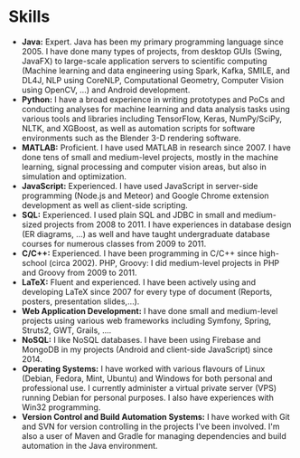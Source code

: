 Skills
===========

- __Java:__ Expert. Java has been my primary programming language since 2005. I have done many types of projects, from desktop GUIs (Swing, JavaFX) to large-scale application servers to scientific computing (Machine learning and data engineering using Spark, Kafka, SMILE, and DL4J, NLP using CoreNLP, Computational Geometry, Computer Vision using OpenCV, …) and Android development.
- __Python:__ I have a broad experience in writing prototypes and PoCs and conducting analyses for machine learning and data analysis tasks using various tools and libraries including TensorFlow, Keras, NumPy/SciPy, NLTK, and XGBoost, as well as automation scripts for software environments such as the Blender 3-D rendering software.
- __MATLAB:__ Proficient. I have used MATLAB in research since 2007. I have done tens of small and medium-level projects, mostly in the machine learning, signal processing and computer vision areas, but also in simulation and optimization.
- __JavaScript:__ Experienced. I have used JavaScript in server-side programming (Node.js and Meteor) and Google Chrome extension development as well as client-side scripting.
- __SQL:__ Experienced. I used plain SQL and JDBC in small and medium-sized projects from 2008 to 2011. I have experiences in database design (ER diagrams, …) as well and have taught undergraduate database courses for numerous classes from 2009 to 2011.
- __C/C++:__ Experienced. I have been programming in C/C++ since high-school (circa 2002).
PHP, Groovy: I did medium-level projects in PHP and Groovy from 2009 to 2011.
- __LaTeX:__ Fluent and experienced. I have been actively using and developing LaTeX since 2007 for every type of document (Reports, posters, presentation slides,…).
- __Web Application Development:__ I have done small and medium-level projects using various web frameworks including Symfony, Spring, Struts2, GWT, Grails, ….
- __NoSQL:__ I like NoSQL databases. I have been using Firebase and MongoDB in my projects (Android and client-side JavaScript) since 2014.
- __Operating Systems:__ I have worked with various flavours of Linux (Debian, Fedora, Mint, Ubuntu) and Windows for both personal and professional use. I currently administer a virtual private server (VPS) running Debian for personal purposes. I also have experiences with Win32 programming.
- __Version Control and Build Automation Systems:__ I have worked with Git and SVN for version controlling in the projects I've been involved. I'm also a user of Maven and Gradle for managing dependencies and build automation in the Java environment.